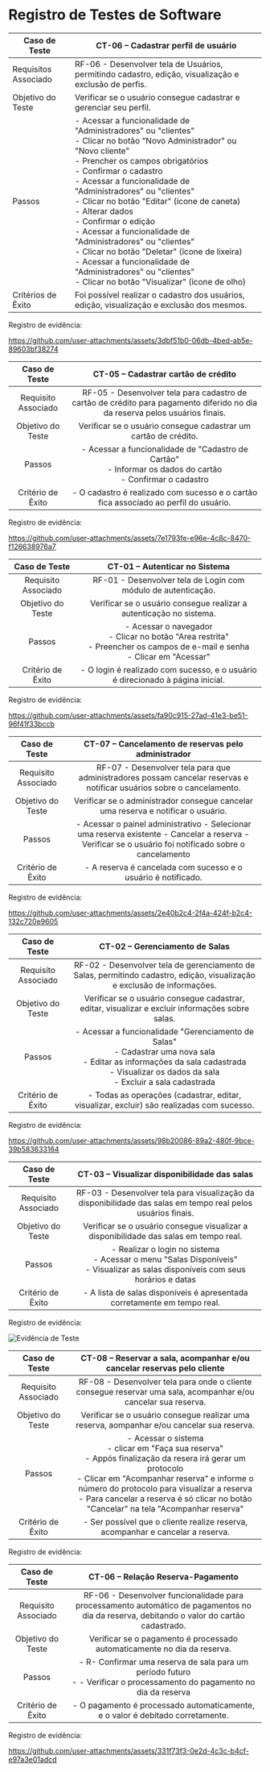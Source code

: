 # Registro de Testes de Software

| Caso de Teste | CT-06 – Cadastrar perfil de usuário |
|---------------|---------------------------------|
| Requisitos Associado | RF-06 - Desenvolver tela de Usuários, permitindo cadastro, edição, visualização e exclusão de perfis. |
| Objetivo do Teste | Verificar se o usuário consegue cadastrar e gerenciar seu perfil. |
| Passos 	| - Acessar a funcionalidade de "Administradores" ou "clientes" <br> - Clicar no botão "Novo Administrador" ou "Novo cliente" <br> - Prencher os campos obrigatórios <br> - Confirmar o cadastro <br> - Acessar a funcionalidade de "Administradores" ou "clientes" <br> - Clicar no botão "Editar" (ícone de caneta) <br> - Alterar dados <br> - Confirmar o edição <br> - Acessar a funcionalidade de "Administradores" ou "clientes" <br> - Clicar no botão "Deletar" (ícone de lixeira) <br> - Acessar a funcionalidade de "Administradores" ou "clientes" <br> - Clicar no botão "Visualizar" (ícone de olho) |
|Critérios de Êxito| Foi possível realizar o cadastro dos usuários, edição, visualização e exclusão dos mesmos. |

Registro de evidência:

https://github.com/user-attachments/assets/3dbf51b0-06db-4bed-ab5e-89603bf38274


| **Caso de Teste** 	| **CT-05 – Cadastrar cartão de crédito** 	|
|:---:	|:---:	|
|	Requisito Associado 	| RF-05 - Desenvolver tela para cadastro de cartão de crédito para pagamento diferido no dia da reserva pelos usuários finais. |
| Objetivo do Teste 	| Verificar se o usuário consegue cadastrar um cartão de crédito. |
| Passos 	| - Acessar a funcionalidade de "Cadastro de Cartão" <br> - Informar os dados do cartão <br> - Confirmar o cadastro |
| Critério de Êxito | - O cadastro é realizado com sucesso e o cartão fica associado ao perfil do usuário. |

Registro de evidência: 

https://github.com/user-attachments/assets/7e1793fe-e96e-4c8c-8470-f126638976a7

| **Caso de Teste** 	| **CT-01 – Autenticar no Sistema** 	                            |
|:---:	|:---:	|
|	Requisito Associado 	| RF-01 - Desenvolver tela de Login com módulo de autenticação. |
| Objetivo do Teste 	| Verificar se o usuário consegue realizar a autenticação no sistema. |
| Passos 	| - Acessar o navegador <br> - Clicar no botão "Area restrita" <br> - Preencher os campos de e-mail e senha <br> - Clicar em "Acessar" |
| Critério de Êxito | - O login é realizado com sucesso, e o usuário é direcionado à página inicial. |

Registro de evidência:

https://github.com/user-attachments/assets/fa90c915-27ad-41e3-be51-96f41f33bccb


| **Caso de Teste** 	| **CT-07 – Cancelamento de reservas pelo administrador** 	                            |
|:---:	|:---:	|
|	Requisito Associado 	| RF-07 - Desenvolver tela para que administradores possam cancelar reservas e notificar usuários sobre o cancelamento. |
| Objetivo do Teste 	| Verificar se o administrador consegue cancelar uma reserva e notificar o usuário. |
| Passos 	| - Acessar o painel administrativo - Selecionar uma reserva existente - Cancelar a reserva - Verificar se o usuário foi notificado sobre o cancelamento |
| Critério de Êxito | - A reserva é cancelada com sucesso e o usuário é notificado. |

Registro de evidência:

https://github.com/user-attachments/assets/2e40b2c4-2f4a-424f-b2c4-132c720e9605


| **Caso de Teste** 	| **CT-02 – Gerenciamento de Salas** 	|
|:---:	|:---:	|
|	Requisito Associado 	| RF-02 - Desenvolver tela de gerenciamento de Salas, permitindo cadastro, edição, visualização e exclusão de informações. |
| Objetivo do Teste 	| Verificar se o usuário consegue cadastrar, editar, visualizar e excluir informações sobre salas. |
| Passos 	| - Acessar a funcionalidade "Gerenciamento de Salas" <br> - Cadastrar uma nova sala <br> - Editar as informações da sala cadastrada <br> - Visualizar os dados da sala <br> - Excluir a sala cadastrada |
| Critério de Êxito | - Todas as operações (cadastrar, editar, visualizar, excluir) são realizadas com sucesso. |

Registro de evidência:

https://github.com/user-attachments/assets/98b20086-89a2-480f-9bce-39b583633164

| **Caso de Teste** 	| **CT-03 – Visualizar disponibilidade das salas** 	|
|:---:	|:---:	|
|	Requisito Associado 	| RF-03 - Desenvolver tela para visualização da disponibilidade das salas em tempo real pelos usuários finais. |
| Objetivo do Teste 	| Verificar se o usuário consegue visualizar a disponibilidade das salas em tempo real. |
| Passos 	| - Realizar o login no sistema <br> - Acessar o menu "Salas Disponíveis" <br> - Visualizar as salas disponíveis com seus horários e datas |
| Critério de Êxito | - A lista de salas disponíveis é apresentada corretamente em tempo real. |

Registro de evidência:

![Evidência de Teste](https://github.com/user-attachments/assets/53a3e991-94c4-497a-8011-89c2fcc2f8bf)

| **Caso de Teste** 	| **CT-08 – Reservar a sala, acompanhar e/ou cancelar reservas pelo cliente** 	|
|:---:	|:---:	|
|	Requisito Associado 	| RF-08 - Desenvolver tela para onde o cliente consegue reservar uma sala, acompanhar e/ou cancelar sua reserva. |
| Objetivo do Teste 	| Verificar se o usuário consegue realizar uma reserva, aompanhar e/ou cancelar sua reserva. |
| Passos 	| - Acessar o sistema <br> - clicar em "Faça sua reserva" <br> - Appós finalização da resera irá gerar um protocolo <br> - Clicar em "Acompanhar reserva" e informe o número do protocolo para visualizar a reserva <br> - Para cancelar a reserva é só clicar no botão "Cancelar" na tela "Acompanhar reserva"  |
| Critério de Êxito | - Ser possível que o cliente realize reserva, acompanhar e cancelar a reserva. |

Registro de evidência:


| **Caso de Teste** 	| **CT-06 – Relação Reserva-Pagamento** 	|
|:---:	|:---:	|
|	Requisito Associado 	| RF-06 - Desenvolver funcionalidade para processamento automático de pagamentos no dia da reserva, debitando o valor do cartão cadastrado. |
| Objetivo do Teste 	| Verificar se o pagamento é processado automaticamente no dia da reserva. |
| Passos 	| - R- Confirmar uma reserva de sala para um período futuro <br> - - Verificar o processamento do pagamento no dia da reserva <br> |
| Critério de Êxito | - O pagamento é processado automaticamente, e o valor é debitado corretamente. |

Registro de evidência:

https://github.com/user-attachments/assets/331f73f3-0e2d-4c3c-b4cf-e97a3e01adcd










<!-- <span style="color:red">Pré-requisitos: <a href="3-Projeto de Interface.md"> Projeto de Interface</a></span>, <a href="8-Plano de Testes de Software.md"> Plano de Testes de Software</a>

Para cada caso de teste definido no Plano de Testes de Software, realize o registro das evidências dos testes feitos na aplicação pela equipe, que comprovem que o critério de êxito foi alcançado (ou não!!!). Para isso, utilize uma ferramenta de captura de tela que mostre cada um dos casos de teste definidos (obs.: cada caso de teste deverá possuir um vídeo do tipo _screencast_ para caracterizar uma evidência do referido caso).

| **Caso de Teste** 	| **CT-01 – Cadastrar perfil** 	|
|:---:	|:---:	|
|	Requisito Associado 	| RF-00X - A aplicação deve apresentar, na página principal, a funcionalidade de cadastro de usuários para que esses consigam criar e gerenciar seu perfil. |
|Registro de evidência | www.teste.com.br/drive/ct-01 |

| **Caso de Teste** 	| **CT-02 – Realizar login** 	|
|:---:	|:---:	|
|	Requisito Associado 	| RF-00Y - A aplicação deve permitir que um usuário previamente cadastrado faça login |
|Registro de evidência | www.teste.com.br/drive/ct-02 |

## Avaliação

Discorra sobre os resultados do teste. Ressaltando pontos fortes e fracos identificados na solução. Comente como o grupo pretende atacar esses pontos nas próximas iterações. Apresente as falhas detectadas e as melhorias geradas a partir dos resultados obtidos nos testes.

> **Links Úteis**:
> - [Ferramentas de Test para Java Script](https://geekflare.com/javascript-unit-testing/) -->


